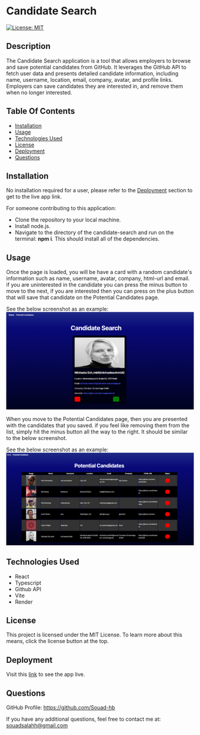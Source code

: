# Candidate Search

[![License: MIT](https://img.shields.io/badge/License-MIT-yellow.svg)](https://opensource.org/licenses/MIT)

## Description

The Candidate Search application is a tool that allows employers to browse and save potential candidates from GitHub. It leverages the GitHub API to fetch user data and presents detailed candidate information, including name, username, location, email, company, avatar, and profile links. Employers can save candidates they are interested in, and remove them when no longer interested.

## Table Of Contents

- [Installation](#installation)
- [Usage](#usage)
- [Technologies Used](#technologies-used)
- [License](#license)
- [Deployment](#deployment)
- [Questions](#questions)

## Installation

No installation required for a user, please refer to the [Deployment](#deployment) section to get to the live app link.

For someone contributing to this application:

- Clone the repository to your local machine.
- Install node.js.
- Navigate to the directory of the candidate-search and run on the terminal: **npm i**. This should install all of the dependencies.

## Usage

Once the page is loaded, you will be have a card with a random candidate's information such as name, username, avatar, company, html-url and email. if you are uninterested in the candidate you can press the minus button to move to the next, if you are interested then you can press on the plus button that will save that candidate on the Potential Candidates page.

See the below screenshot as an example:
![alt text](src/assets/candidateSearch.png)

When you move to the Potential Candidates page, then you are presented with the candidates that you saved. if you feel like removing them from the list, simply hit the minus button all the way to the right.
It should be similar to the below screenshot.

See the below screenshot as an example:
![alt text](src/assets/potentialcandidates.png)

## Technologies Used

- React
- Typescript
- Github API
- Vite
- Render

## License

This project is licensed under the MIT License. To learn more about this means, click the license button at the top.

## Deployment

Visit this [link](https://candidate-search-s6ch.onrender.com) to see the app live.

## Questions

GitHub Profile: https://github.com/Souad-hb

If you have any additional questions, feel free to contact me at: souadsalahh@gmail.com
